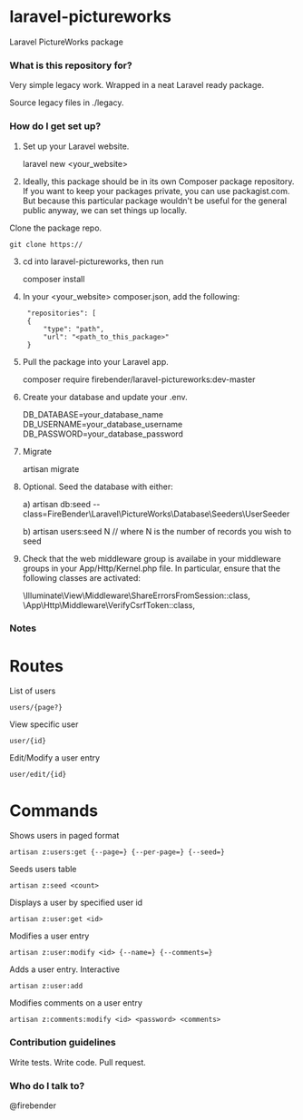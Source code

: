 # laravel-pictureworks #

Laravel PictureWorks package

### What is this repository for? ###

Very simple legacy work. Wrapped in a neat Laravel ready package.

Source legacy files in ./legacy.

### How do I get set up? ###

1. Set up your Laravel website.

    laravel new <your_website>

2. Ideally, this package should be in its own Composer package repository. If you want to keep your packages private, you can use packagist.com. But because this particular package wouldn't be useful for the general public anyway, we can set things up locally.

Clone the package repo.

    git clone https://

3. cd into laravel-pictureworks, then run

    composer install

4. In your <your_website> composer.json, add the following:

        "repositories": [
        {
            "type": "path",
            "url": "<path_to_this_package>"
        }

5. Pull the package into your Laravel app.

    composer require firebender/laravel-pictureworks:dev-master

6. Create your database and update your .env.

    DB_DATABASE=your_database_name
    DB_USERNAME=your_database_username
    DB_PASSWORD=your_database_password

7. Migrate

    artisan migrate

8. Optional. Seed the database with either:

    a) artisan db:seed --class=FireBender\\Laravel\\PictureWorks\\Database\\Seeders\\UserSeeder

    b) artisan users:seed N // where N is the number of records you wish to seed

9. Check that the web middleware group is availabe in your middleware groups in your App/Http/Kernel.php file. In particular, ensure that the following classes are activated:

    \Illuminate\View\Middleware\ShareErrorsFromSession::class,
    \App\Http\Middleware\VerifyCsrfToken::class,

### Notes ###

# Routes #

List of users

    users/{page?}

View specific user

    user/{id}

Edit/Modify a user entry

    user/edit/{id}

# Commands #

Shows users in paged format

    artisan z:users:get {--page=} {--per-page=} {--seed=}

Seeds users table

    artisan z:seed <count>

Displays a user by specified user id

    artisan z:user:get <id>

Modifies a user entry

    artisan z:user:modify <id> {--name=} {--comments=}

Adds a user entry. Interactive

    artisan z:user:add

Modifies comments on a user entry

    artisan z:comments:modify <id> <password> <comments>

### Contribution guidelines ###

Write tests. Write code. Pull request. 

### Who do I talk to? ###

@firebender
